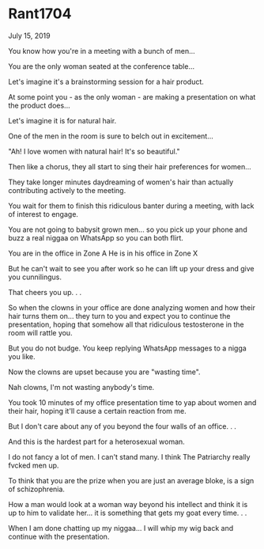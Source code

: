 # Rant1704


July 15, 2019

You know how you're in a meeting with a bunch of men...

You are the only woman seated at the conference table...

Let's imagine it's a brainstorming session for a hair product. 

At some point you - as the only woman - are making a presentation on what the product does...

Let's imagine it is for natural hair.

One of the men in the room is sure to belch out in excitement...

"Ah! I love women with natural hair! It's so beautiful."

Then like a chorus, they all start to sing their hair preferences for women...

They take longer minutes daydreaming of women's hair than actually contributing actively to the meeting.

You wait for them to finish this ridiculous banter during a meeting, with lack of interest to engage.

You are not going to babysit grown men... so you pick up your phone and buzz a real niggaa on WhatsApp so you can both flirt.

You are in the office in Zone A
He is in his office in Zone X

But he can't wait to see you after work so he can lift up your dress and give you cunnilingus. 

That cheers you up.
.
.

So when the clowns in your office are done analyzing women and how their hair turns them on... they turn to you and expect you to continue the presentation, hoping that somehow all that ridiculous testosterone in the room will rattle you.

But you do not budge. You keep replying WhatsApp messages to a nigga you like. 

Now the clowns are upset because you are "wasting time".

Nah clowns, I'm not wasting anybody's time. 

You took 10 minutes of my office presentation time to yap about women and their hair, hoping it'll cause a certain reaction from me. 

But I don't care about any of you beyond the four walls of an office. 
.
.

And this is the hardest part for a heterosexual woman.

I do not fancy a lot of men. I can't stand many. I think The Patriarchy really fvcked men up.

To think that you are the prize when you are just an average bloke, is a sign of schizophrenia.

How a man would look at a woman way beyond his intellect and think it is up to him to validate her... it is something that gets my goat every time. 
.
.

When I am done chatting up my niggaa... I will whip my wig back and continue with the presentation.